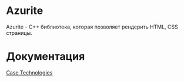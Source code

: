 # Azurite
Azurite - C++ библиотека, которая позволяет рендерить HTML, CSS страницы.

# Документация
  [Case Technologies](https://case-technologies.ru/AZ_doc.html)
